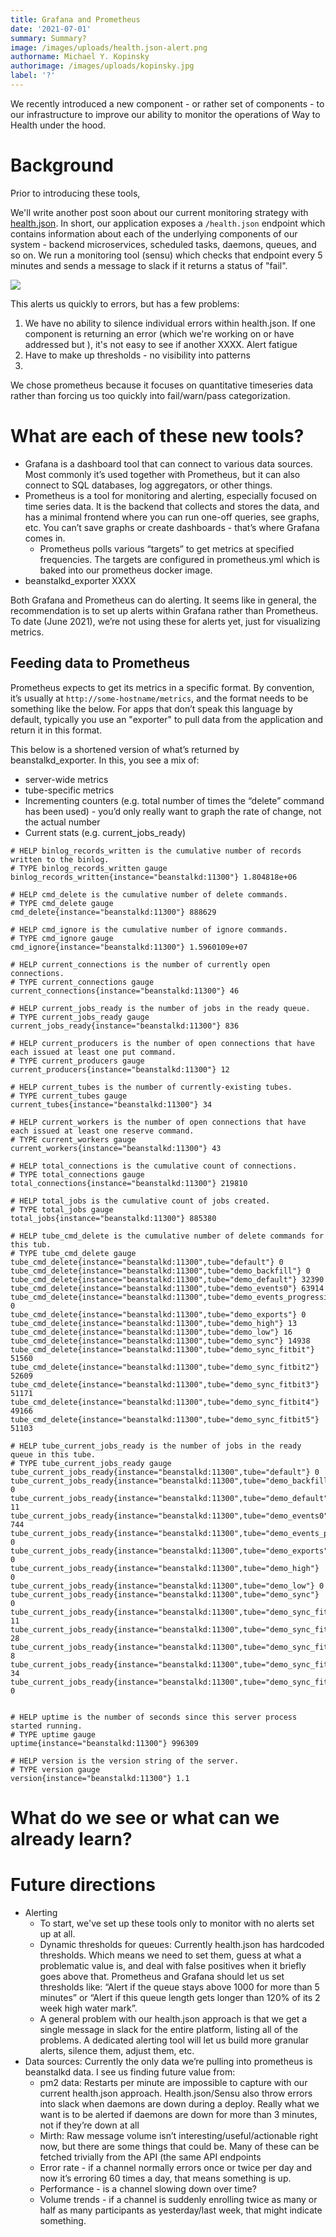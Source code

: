 ```yaml
---
title: Grafana and Prometheus
date: '2021-07-01'
summary: Summary?
image: /images/uploads/health.json-alert.png
authorname: Michael Y. Kopinsky
authorimage: /images/uploads/kopinsky.jpg
label: '?'
---
```

We recently introduced a new component - or rather set of components - to our infrastructure to improve our ability to monitor the operations of Way to Health under the hood.

# Background

Prior to introducing these tools, 

We'll write another post soon about our current monitoring strategy with [health.json](https://inadarei.github.io/rfc-healthcheck/). In short, our application exposes a `/health.json` endpoint which contains information about each of the underlying components of our system - backend microservices, scheduled tasks, daemons, queues, and so on. We run a monitoring tool (sensu) which checks that endpoint every 5 minutes and sends a message to slack if it returns a status of "fail".

![](/images/uploads/health.json-alert.png)

This alerts us quickly to errors, but has a few problems:

1. We have no ability to silence individual errors within health.json. If one component is returning an error (which we're working on or have addressed but ), it's not easy to see if another XXXX. Alert fatigue
1. Have to make up thresholds - no visibility into patterns
1. 

We chose prometheus because it focuses on quantitative timeseries data rather than forcing us too quickly into fail/warn/pass categorization.

# What are each of these new tools?

* Grafana is a dashboard tool that can connect to various data sources. Most commonly it’s used together with Prometheus, but it can also connect to SQL databases, log aggregators, or other things.
* Prometheus is a tool for monitoring and alerting, especially focused on time series data. It is the backend that collects and stores the data, and has a minimal frontend where you can run one-off queries, see graphs, etc. You can’t save graphs or create dashboards - that’s where Grafana comes in.
  * Prometheus polls various “targets” to get metrics at specified frequencies. The targets are configured in prometheus.yml which is baked into our prometheus docker image.
* beanstalkd_exporter XXXX

Both Grafana and Prometheus can do alerting. It seems like in general, the recommendation is to set up alerts within Grafana rather than Prometheus. To date (June 2021), we’re not using these for alerts yet, just for visualizing metrics.

## Feeding data to Prometheus

Prometheus expects to get its metrics in a specific format. By convention, it’s usually at `http://some-hostname/metrics`, and the format needs to be something like the below. For apps that don’t speak this language by default, typically you use an "exporter" to pull data from the application and return it in this format.

This below is a shortened version of what’s returned by beanstalkd_exporter. In this, you see a mix of:

* server-wide metrics
* tube-specific metrics
* Incrementing counters (e.g. total number of times the “delete” command has been used) - you’d only really want to graph the rate of change, not the actual number
* Current stats (e.g. current_jobs_ready)


```
# HELP binlog_records_written is the cumulative number of records written to the binlog.
# TYPE binlog_records_written gauge
binlog_records_written{instance="beanstalkd:11300"} 1.804818e+06

# HELP cmd_delete is the cumulative number of delete commands.
# TYPE cmd_delete gauge
cmd_delete{instance="beanstalkd:11300"} 888629

# HELP cmd_ignore is the cumulative number of ignore commands.
# TYPE cmd_ignore gauge
cmd_ignore{instance="beanstalkd:11300"} 1.5960109e+07

# HELP current_connections is the number of currently open connections.
# TYPE current_connections gauge
current_connections{instance="beanstalkd:11300"} 46

# HELP current_jobs_ready is the number of jobs in the ready queue.
# TYPE current_jobs_ready gauge
current_jobs_ready{instance="beanstalkd:11300"} 836

# HELP current_producers is the number of open connections that have each issued at least one put command.
# TYPE current_producers gauge
current_producers{instance="beanstalkd:11300"} 12

# HELP current_tubes is the number of currently-existing tubes.
# TYPE current_tubes gauge
current_tubes{instance="beanstalkd:11300"} 34

# HELP current_workers is the number of open connections that have each issued at least one reserve command.
# TYPE current_workers gauge
current_workers{instance="beanstalkd:11300"} 43

# HELP total_connections is the cumulative count of connections.
# TYPE total_connections gauge
total_connections{instance="beanstalkd:11300"} 219810

# HELP total_jobs is the cumulative count of jobs created.
# TYPE total_jobs gauge
total_jobs{instance="beanstalkd:11300"} 885380

# HELP tube_cmd_delete is the cumulative number of delete commands for this tub.
# TYPE tube_cmd_delete gauge
tube_cmd_delete{instance="beanstalkd:11300",tube="default"} 0
tube_cmd_delete{instance="beanstalkd:11300",tube="demo_backfill"} 0
tube_cmd_delete{instance="beanstalkd:11300",tube="demo_default"} 32390
tube_cmd_delete{instance="beanstalkd:11300",tube="demo_events0"} 63914
tube_cmd_delete{instance="beanstalkd:11300",tube="demo_events_progressive0"} 0
tube_cmd_delete{instance="beanstalkd:11300",tube="demo_exports"} 0
tube_cmd_delete{instance="beanstalkd:11300",tube="demo_high"} 13
tube_cmd_delete{instance="beanstalkd:11300",tube="demo_low"} 16
tube_cmd_delete{instance="beanstalkd:11300",tube="demo_sync"} 14938
tube_cmd_delete{instance="beanstalkd:11300",tube="demo_sync_fitbit"} 51560
tube_cmd_delete{instance="beanstalkd:11300",tube="demo_sync_fitbit2"} 52609
tube_cmd_delete{instance="beanstalkd:11300",tube="demo_sync_fitbit3"} 51171
tube_cmd_delete{instance="beanstalkd:11300",tube="demo_sync_fitbit4"} 49166
tube_cmd_delete{instance="beanstalkd:11300",tube="demo_sync_fitbit5"} 51103

# HELP tube_current_jobs_ready is the number of jobs in the ready queue in this tube.
# TYPE tube_current_jobs_ready gauge
tube_current_jobs_ready{instance="beanstalkd:11300",tube="default"} 0
tube_current_jobs_ready{instance="beanstalkd:11300",tube="demo_backfill"} 0
tube_current_jobs_ready{instance="beanstalkd:11300",tube="demo_default"} 11
tube_current_jobs_ready{instance="beanstalkd:11300",tube="demo_events0"} 744
tube_current_jobs_ready{instance="beanstalkd:11300",tube="demo_events_progressive0"} 0
tube_current_jobs_ready{instance="beanstalkd:11300",tube="demo_exports"} 0
tube_current_jobs_ready{instance="beanstalkd:11300",tube="demo_high"} 0
tube_current_jobs_ready{instance="beanstalkd:11300",tube="demo_low"} 0
tube_current_jobs_ready{instance="beanstalkd:11300",tube="demo_sync"} 0
tube_current_jobs_ready{instance="beanstalkd:11300",tube="demo_sync_fitbit"} 11
tube_current_jobs_ready{instance="beanstalkd:11300",tube="demo_sync_fitbit2"} 28
tube_current_jobs_ready{instance="beanstalkd:11300",tube="demo_sync_fitbit3"} 8
tube_current_jobs_ready{instance="beanstalkd:11300",tube="demo_sync_fitbit4"} 34
tube_current_jobs_ready{instance="beanstalkd:11300",tube="demo_sync_fitbit5"} 0


# HELP uptime is the number of seconds since this server process started running.
# TYPE uptime gauge
uptime{instance="beanstalkd:11300"} 996309

# HELP version is the version string of the server.
# TYPE version gauge
version{instance="beanstalkd:11300"} 1.1
```

# What do we see or what can we already learn?


# Future directions

* Alerting
  * To start, we've set up these tools only to monitor with no alerts set up at all.
  * Dynamic thresholds for queues: Currently health.json has hardcoded thresholds. Which means we need to set them, guess at what a problematic value is, and deal with false positives when it briefly goes above that. Prometheus and Grafana should let us set thresholds like: “Alert if the queue stays above 1000 for more than 5 minutes” or “Alert if this queue length gets longer than 120% of its 2 week high water mark”.
  * A general problem with our health.json approach is that we get a single message in slack for the entire platform, listing all of the problems. A dedicated alerting tool will let us build more granular alerts, silence them, adjust them, etc.
* Data sources: Currently the only data we’re pulling into prometheus is beanstalkd data. I see us finding future value from:
  * pm2 data: Restarts per minute are impossible to capture with our current health.json approach. Health.json/Sensu also throw errors into slack when daemons are down during a deploy. Really what we want is to be alerted if daemons are down for more than 3 minutes, not if they’re down at all
  * Mirth: Raw message volume isn’t interesting/useful/actionable right now, but there are some things that could be. Many of these can be fetched trivially from the API (the same API endpoints 
  * Error rate - if a channel normally errors once or twice per day and now it’s erroring 60 times a day, that means something is up.
  * Performance - is a channel slowing down over time?
  * Volume trends - if a channel is suddenly enrolling twice as many or half as many participants as yesterday/last week, that might indicate something.
